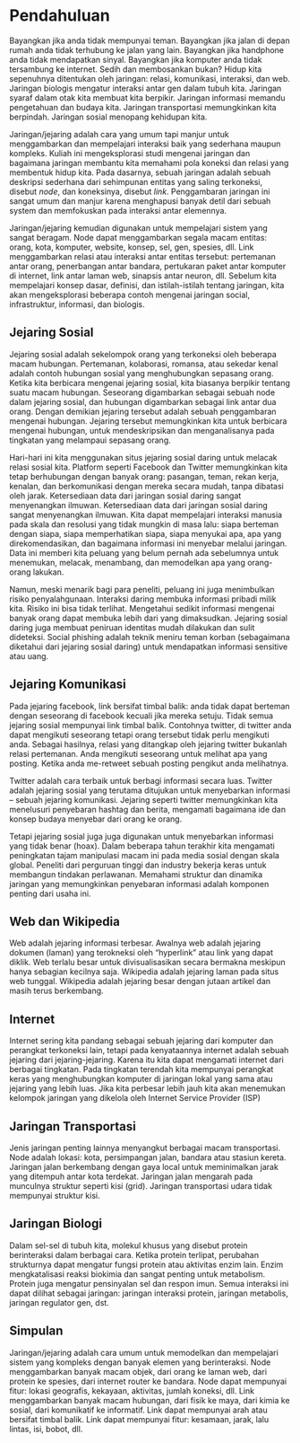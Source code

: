 # Pendahuluan
Bayangkan jika anda tidak mempunyai teman. Bayangkan jika jalan di depan rumah anda tidak terhubung ke jalan yang lain. Bayangkan jika handphone anda tidak mendapatkan sinyal. Bayangkan jika komputer anda tidak tersambung ke internet. Sedih dan membosankan bukan? Hidup kita sepenuhnya ditentukan oleh jaringan: relasi, komunikasi, interaksi, dan web. Jaringan biologis mengatur interaksi antar gen dalam tubuh kita. Jaringan syaraf dalam otak kita membuat kita berpikir. Jaringan informasi memandu pengetahuan dan budaya kita. Jaringan transportasi memungkinkan kita berpindah. Jaringan sosial menopang kehidupan kita.

Jaringan/jejaring adalah cara yang umum tapi manjur untuk menggambarkan dan mempelajari interaksi baik yang sederhana maupun kompleks. Kuliah ini mengeksplorasi studi mengenai jaringan dan bagaimana jaringan membantu kita memahami pola koneksi dan relasi yang membentuk hidup kita. Pada dasarnya, sebuah jaringan adalah sebuah deskripsi sederhana dari sehimpunan entitas yang saling terkoneksi, disebut *node*, dan koneksinya, disebut *link*. Penggambaran jaringan ini sangat umum dan manjur karena menghapusi banyak detil dari sebuah system dan memfokuskan pada interaksi antar elemennya. 

Jaringan/jejaring kemudian digunakan untuk mempelajari sistem yang sangat beragam. Node dapat menggambarkan segala macam entitas: orang, kota, komputer, website, konsep, sel, gen, spesies, dll. Link menggambarkan relasi atau interaksi antar entitas tersebut: pertemanan antar orang, penerbangan antar bandara, pertukaran paket antar komputer di internet, link antar laman web, sinapsis antar neuron, dll. Sebelum kita mempelajari konsep dasar, definisi, dan istilah-istilah tentang jaringan, kita akan mengeksplorasi beberapa contoh mengenai jaringan social, infrastruktur, informasi, dan biologis.

## Jejaring Sosial
Jejaring sosial adalah sekelompok orang yang terkoneksi oleh beberapa macam hubungan. Pertemanan, kolaborasi, romansa, atau sekedar kenal adalah contoh hubungan sosial yang menghubungkan sepasang orang. Ketika kita berbicara mengenai jejaring sosial, kita biasanya berpikir tentang suatu macam hubungan. Seseorang digambarkan sebagai sebuah node dalam jejaring sosial, dan hubungan digambarkan sebagai link antar dua orang. Dengan demikian jejaring tersebut adalah sebuah penggambaran mengenai hubungan. Jejaring tersebut memungkinkan kita untuk berbicara mengenai hubungan, untuk mendeskripsikan dan menganalisanya pada tingkatan yang melampaui sepasang orang.

Hari-hari ini kita menggunakan situs jejaring sosial daring untuk melacak relasi sosial kita. Platform seperti Facebook dan Twitter memungkinkan kita tetap berhubungan dengan banyak orang: pasangan, teman,  rekan kerja, kenalan, dan berkomunikasi dengan mereka secara mudah, tanpa dibatasi oleh jarak. Ketersediaan data dari jaringan sosial daring sangat menyenangkan ilmuwan. Ketersediaan data dari jaringan sosial daring sangat menyenangkan ilmuwan. Kita dapat mempelajari interaksi manusia pada skala dan resolusi yang tidak mungkin di masa lalu: siapa berteman dengan siapa, siapa memperhatikan siapa, siapa menyukai apa, apa yang direkomendasikan, dan bagaimana informasi ini menyebar melalui jaringan. Data ini memberi kita peluang yang belum pernah ada sebelumnya untuk menemukan, melacak, menambang, dan memodelkan apa yang orang-orang lakukan.

Namun, meski menarik bagi para peneliti, peluang ini juga menimbulkan risiko penyalahgunaan. Interaksi daring membuka informasi pribadi milik kita. Risiko ini bisa tidak terlihat. Mengetahui sedikit informasi mengenai banyak orang dapat membuka lebih dari yang dimaksudkan. Jejaring sosial daring juga membuat peniruan identitas mudah dilakukan dan sulit dideteksi. Social phishing adalah teknik meniru teman korban (sebagaimana diketahui dari jejaring sosial daring) untuk mendapatkan informasi sensitive atau uang.

## Jejaring Komunikasi
Pada jejaring facebook, link bersifat timbal balik: anda tidak dapat berteman dengan seseorang di facebook kecuali jika mereka setuju. Tidak semua jejaring sosial mempunyai link timbal balik. Contohnya twitter, di twitter anda dapat mengikuti seseorang tetapi orang tersebut tidak perlu mengikuti anda. Sebagai hasilnya, relasi yang ditangkap oleh jejaring twitter bukanlah relasi pertemanan. Anda mengikuti seseorang untuk melihat apa yang posting. Ketika anda me-retweet sebuah posting pengikut anda melihatnya.

Twitter adalah cara terbaik untuk berbagi informasi secara luas. Twitter adalah jejaring sosial yang terutama ditujukan untuk menyebarkan informasi – sebuah jejaring komunikasi. Jejaring seperti twitter memungkinkan kita menelusuri penyebaran hashtag dan berita, mengamati bagaimana ide dan konsep budaya menyebar dari orang ke orang.

Tetapi jejaring sosial juga juga digunakan untuk menyebarkan informasi yang tidak benar (hoax). Dalam beberapa tahun terakhir kita mengamati peningkatan tajam manipulasi macam ini pada media sosial dengan skala global. Peneliti dari perguruan tinggi dan industry bekerja keras untuk membangun tindakan perlawanan. Memahami struktur dan dinamika jaringan yang memungkinkan penyebaran informasi adalah komponen penting dari usaha ini.

## Web dan Wikipedia
Web adalah jejaring informasi terbesar.  Awalnya web adalah jejaring dokumen (laman) yang terokneksi oleh “hyperlink” atau link yang dapat diklik. Web terlalu besar untuk divisualisasikan secara bermakna meskipun hanya sebagian kecilnya saja. Wikipedia adalah jejaring laman pada situs web tunggal. Wikipedia adalah jejaring besar dengan jutaan artikel dan masih terus berkembang.  

## Internet
Internet sering kita pandang sebagai sebuah jejaring dari komputer dan perangkat terkoneksi lain, tetapi pada kenyataannya internet adalah sebuah jejaring dari jejaring-jejaring. Karena itu kita dapat mengamati internet dari berbagai tingkatan. Pada tingkatan terendah kita mempunyai perangkat keras yang menghubungkan komputer di jaringan lokal yang sama atau jejaring yang lebih luas. Jika kita perbesar lebih jauh kita akan menemukan kelompok jaringan yang dikelola oleh Internet Service Provider (ISP)

## Jaringan Transportasi
Jenis jaringan penting lainnya menyangkut berbagai macam transportasi. Node adalah lokasi: kota, persimpangan jalan, bandara atau stasiun kereta. Jaringan jalan berkembang dengan gaya local untuk meminimalkan jarak yang ditempuh antar kota terdekat. Jaringan jalan mengarah pada munculnya struktur seperti kisi (grid). Jaringan transportasi udara tidak mempunyai struktur kisi.

## Jaringan Biologi
Dalam sel-sel di tubuh kita, molekul khusus yang disebut protein berinteraksi dalam berbagai cara. Ketika protein terlipat, perubahan strukturnya dapat mengatur fungsi protein atau aktivitas enzim lain. Enzim mengkatalisasi reaksi biokimia dan sangat penting untuk metabolism. Protein juga mengatur pensinyalan sel dan respon imun. Semua interaksi ini dapat dilihat sebagai jaringan: jaringan interaksi protein, jaringan metabolis, jaringan regulator gen, dst.

## Simpulan
Jaringan/jejaring adalah cara umum untuk memodelkan dan mempelajari sistem yang kompleks dengan banyak elemen yang berinteraksi. Node menggambarkan banyak macam objek, dari orang ke laman web, dari protein ke spesies, dari internet router ke bandara. Node dapat mempunyai fitur: lokasi geografis, kekayaan, aktivitas, jumlah koneksi, dll. Link menggambarkan banyak macam hubungan, dari fisik ke maya, dari kimia ke sosial, dari komunikatif ke informatif. Link dapat mempunyai arah atau bersifat timbal balik. Link dapat mempunyai fitur: kesamaan, jarak, lalu lintas, isi, bobot, dll.

